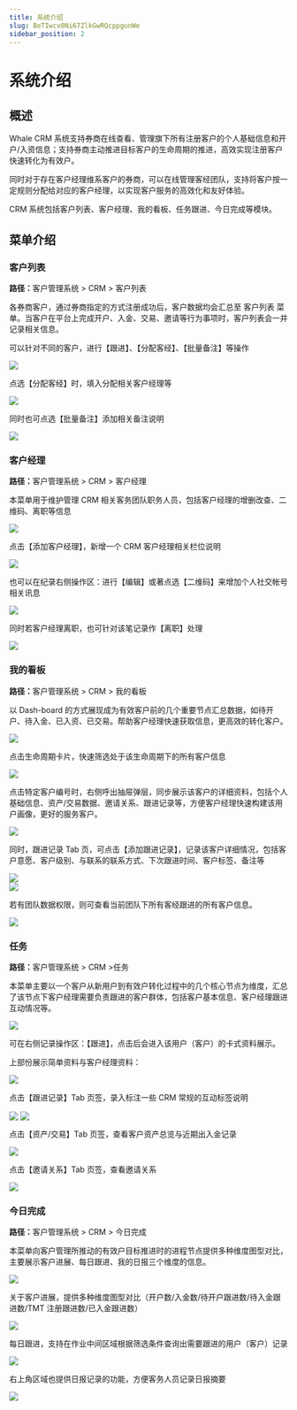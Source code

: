 ```yaml
---
title: 系统介绍
slug: BeTIwcv0Ni67ZlkGwRQcppgunWe
sidebar_position: 2
---
```



# 系统介绍

## 概述

Whale CRM 系统支持券商在线查看、管理旗下所有注册客户的个人基础信息和开户/入资信息；支持券商主动推进目标客户的生命周期的推进，高效实现注册客户快速转化为有效户。

同时对于存在客户经理维系客户的券商，可以在线管理客经团队，支持将客户按一定规则分配给对应的客户经理，以实现客户服务的高效化和友好体验。

CRM 系统包括客户列表、客户经理、我的看板、任务跟进、今日完成等模块。

## 菜单介绍

### 客户列表

<b>路径：</b>客户管理系统 &gt; CRM &gt; 客户列表

各券商客户，通过券商指定的方式注册成功后，客户数据均会汇总至 客户列表 菜单。当客户在平台上完成开户、入金、交易、邀请等行为事项时，客户列表会一并记录相关信息。

可以针对不同的客户，进行【跟进】、【分配客经】、【批量备注】等操作

<img src="/assets/OmtsbJScJoMZPJx2F95cbUoTnJg.png" src-width="2336" src-height="1420" align="center"/>

点选【分配客经】时，填入分配相关客户经理等

<img src="/assets/SUopbWcvHoXEl2xD4S3css5Bn8b.png" src-width="1180" src-height="713" align="center"/>

同时也可点选【批量备注】添加相关备注说明

<img src="/assets/XWAHb0pjPo42ROxiHSBcHUipnkg.png" src-width="2320" src-height="1430" align="center"/>

### 客户经理

<b>路径：</b>客户管理系统 &gt; CRM &gt; 客户经理

本菜单用于维护管理 CRM 相关客务团队职务人员，包括客户经理的增删改查、二维码、离职等信息

<img src="/assets/WwHMbLKKxodguDxSKX7cmdM9nvf.png" src-width="3232" src-height="1526" align="center"/>

点击【添加客户经理】，新增一个 CRM 客户经理相关栏位说明

<img src="/assets/Djh9bQ1hfo73eAx9Xq0cXhVbnBh.png" src-width="3258" src-height="1704" align="center"/>

也可以在纪录右侧操作区：进行【编辑】或著点选【二维码】来增加个人社交帐号相关讯息

<img src="/assets/KzKMbaXwWoyHwNxhatKcBGfUnCh.png" src-width="3228" src-height="882" align="center"/>

同时若客户经理离职，也可针对该笔记录作【离职】处理

<img src="/assets/QHGFbJJeOoqtz0xsPu9c0nBgnxf.png" src-width="3248" src-height="1068" align="center"/>

### 我的看板

<b>路径：</b>客户管理系统 &gt; CRM &gt; 我的看板

以 Dash-board 的方式展现成为有效客户前的几个重要节点汇总数据，如待开户、待入金、已入资、已交易。帮助客户经理快速获取信息，更高效的转化客户。

<img src="/assets/MeHnb6wn5o7Ls3xrGacc5C1an3b.png" src-width="2350" src-height="1416" align="center"/>

点击生命周期卡片，快速筛选处于该生命周期下的所有客户信息

<img src="/assets/LceObfZ9aoMybIxGdFDcDMa6noe.png" src-width="3306" src-height="1222" align="center"/>

点击特定客户编号时，右侧呼出抽屉弹层，同步展示该客户的详细资料，包括个人基础信息、资产/交易数据、邀请关系、跟进记录等，方便客户经理快速构建该用户画像，更好的服务客户。

<img src="/assets/LLGGbpOejoViR2x6O9mcC7UWnCf.png" src-width="3304" src-height="1782" align="center"/>

同时，跟进记录 Tab 页，可点击【添加跟进记录】，记录该客户详细情况，包括客户意愿、客户级别、与联系的联系方式、下次跟进时间、客户标签、备注等

<div class="flex gap-3 columns-2" column-size="2">
<div class="w-[50%]" width-ratio="50">
<img src="/assets/XA6XbuaPZo69M9xde9Tcs4HdnAc.png" src-width="1180" src-height="1766" align="center"/>
</div>
<div class="w-[50%]" width-ratio="50">
<img src="/assets/R002biDv1o6jNHx5HincW71FnXd.png" src-width="1174" src-height="1808" align="center"/>
</div>
</div>

若有团队数据权限，则可查看当前团队下所有客经跟进的所有客户信息。

<img src="/assets/WgCzbpoVzofehOxBE9fcntqjnEg.png" src-width="2406" src-height="1491" align="center"/>

### 任务

<b>路径：</b>客户管理系统 &gt; CRM &gt;任务

本菜单主要以一个客户从新用户到有效户转化过程中的几个核心节点为维度，汇总了该节点下客户经理需要负责跟进的客户群体，包括客户基本信息、客户经理跟进互动情况等。

<img src="/assets/R6KcbcRcHoRgJ5x9CIvcCkjOncd.png" src-width="3222" src-height="1464" align="center"/>

可在右侧记录操作区：【跟进】，点击后会进入该用户（客户）的卡式资料展示。

上部份展示简单资料与客户经理资料：

<img src="/assets/TQmhbjJ7moYIN6xoNKxcXH7gnLg.png" src-width="3256" src-height="1482" align="center"/>

点击【跟进记录】Tab 页签，录入标注一些 CRM 常规的互动标签说明

<img src="/assets/Yezwb1kHCoecoQxNb4Cccjt2nne.png" src-width="2242" src-height="1252" align="center"/>

<img src="/assets/HoBPbZXxto7H2GxQjd6cCu9Anuh.png" src-width="2228" src-height="1612" align="center"/>

点击【资产/交易】Tab 页签，查看客户资产总览与近期出入金记录

<img src="/assets/LZ90bdMYroHZ0wxzO2jctTRwnOd.png" src-width="2216" src-height="1624" align="center"/>

点击【邀请关系】Tab 页签，查看邀请关系

<img src="/assets/OnmBbojAMovLaexpcV9czCN6nXe.png" src-width="2230" src-height="1608" align="center"/>

### 今日完成

<b>路径：</b>客户管理系统 &gt; CRM &gt; 今日完成

本菜单向客户管理所推动的有效户目标推进时的进程节点提供多种维度图型对比，主要展示客户进展、每日跟进、我的日报三个维度的信息。

<img src="/assets/TnlMb1pRxoWGHMxbu0vcrcEpn8e.png" src-width="3218" src-height="1488" align="center"/>

关于客户进展，提供多种维度图型对比（开户数/入金数/待开户跟进数/待入金跟进数/TMT 注册跟进数/已入金跟进数）

<img src="/assets/BUehb4gEuo3um3xotk7c4op4nRd.png" src-width="2322" src-height="1438" align="center"/>

每日跟进，支持在作业中间区域根据筛选条件查询出需要跟进的用户（客户）记录

<img src="/assets/WVF4bV8f7oVJP1xUsBBcjwQonlG.png" src-width="2322" src-height="1442" align="center"/>

右上角区域也提供日报记录的功能，方便客务人员记录日报摘要

<img src="/assets/XcKsbiKVWoi76ixpJp2cyVrNnEd.png" src-width="2322" src-height="1412" align="center"/>

### 

